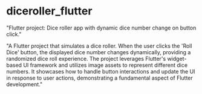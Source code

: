 # diceroller_flutter
"Flutter project: Dice roller app with dynamic dice number change on button click."



"A Flutter project that simulates a dice roller. When the user clicks the 'Roll Dice' button, the displayed dice number changes dynamically, providing a randomized dice roll experience. The project leverages Flutter's widget-based UI framework and utilizes image assets to represent different dice numbers. It showcases how to handle button interactions and update the UI in response to user actions, demonstrating a fundamental aspect of Flutter development."

